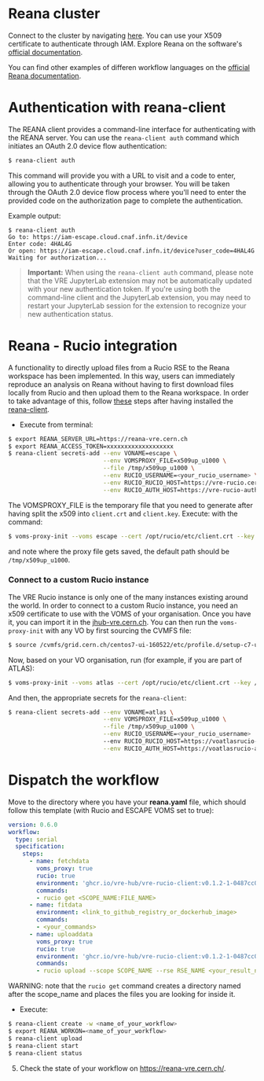 # Reana cluster

Connect to the cluster by navigating [here](https://reana-vre.cern.ch/). You can use your X509 certificate to authenticate through IAM. 
Explore Reana on the software's [official documentation](https://docs.reana.io/). 

You can find other examples of differen workflow languages on the [official Reana documentation](https://docs.reana.io/advanced-usage/access-control/rucio/).

# Authentication with reana-client

The REANA client provides a command-line interface for authenticating with the REANA server. You can use the `reana-client auth` command which initiates an OAuth 2.0 device flow authentication:

```bash
$ reana-client auth
```

This command will provide you with a URL to visit and a code to enter, allowing you to authenticate through your browser. You will be taken through the OAuth 2.0 device flow process where you'll need to enter the provided code on the authorization page to complete the authentication.

Example output:

```text
$ reana-client auth
Go to: https://iam-escape.cloud.cnaf.infn.it/device
Enter code: 4HAL4G
Or open: https://iam-escape.cloud.cnaf.infn.it/device?user_code=4HAL4G
Waiting for authorization...
```

> **Important:** When using the `reana-client auth` command, please note that the VRE JupyterLab extension may not be automatically updated with your new authentication token. If you're using both the command-line client and the JupyterLab extension, you may need to restart your JupyterLab session for the extension to recognize your new authentication status.

# Reana - Rucio integration

A functionality to directly upload files from a Rucio RSE to the Reana workspace has been implemented. In this way, users can immediately reproduce an analysis on Reana without having to first download files locally from Rucio and then upload them to the Reana workspace. 
In order to take advantage of this, follow [these](https://docs.reana.io/advanced-usage/access-control/rucio/) steps after having installed the [reana-client](https://docs.reana.io/getting-started/first-example/). 


- Execute from terminal:

```bash title="/src/components/HelloCodeTitle.js"
$ export REANA_SERVER_URL=https://reana-vre.cern.ch
$ export REANA_ACCESS_TOKEN=xxxxxxxxxxxxxxxxxxx
$ reana-client secrets-add --env VONAME=escape \
                           --env VOMSPROXY_FILE=x509up_u1000 \
                           --file /tmp/x509up_u1000 \
                           --env RUCIO_USERNAME=<your_rucio_username> \
                           --env RUCIO_RUCIO_HOST=https://vre-rucio.cern.ch \
                           --env RUCIO_AUTH_HOST=https://vre-rucio-auth.cern.ch
```

The VOMSPROXY_FILE is the temporary file that you need to generate after having split the x509 into `client.crt` and `client.key`. Execute: with the command:

```bash
$ voms-proxy-init --voms escape --cert /opt/rucio/etc/client.crt --key /opt/rucio/etc/client.key
```
and note where the proxy file gets saved, the default path should be `/tmp/x509up_u1000`. 

### Connect to a custom Rucio instance

The VRE Rucio instance is only one of the many instances existing around the world. In order to connect to a custom Rucio instance, you need an x509 certificate to use with the VOMS of your organisation. Once you have it, you can import it in the [jhub-vre.cern.ch](https://jhub-vre.cern.ch). You can then run the `voms-proxy-init` with any VO by first sourcing the CVMFS file:

```bash
$ source /cvmfs/grid.cern.ch/centos7-ui-160522/etc/profile.d/setup-c7-ui-example.sh 
```

Now, based on your VO organisation, run (for example, if you are part of ATLAS): 

```bash
$ voms-proxy-init --voms atlas --cert /opt/rucio/etc/client.crt --key /opt/rucio/etc/client.key
```
And then, the appropriate secrets for the `reana-client`:

```bash
$ reana-client secrets-add --env VONAME=atlas \
                           --env VOMSPROXY_FILE=x509up_u1000 \
                           --file /tmp/x509up_u1000 \
                           --env RUCIO_USERNAME=<your_rucio_username>
                           --env RUCIO_RUCIO_HOST=https://voatlasrucio-server-prod.cern.ch \
                           --env RUCIO_AUTH_HOST=https://voatlasrucio-auth-prod.cern.ch
```

# Dispatch the workflow

Move to the directory where you have your **reana.yaml** file, which should follow this template (with Rucio and ESCAPE VOMS set to true): 

```yaml
version: 0.6.0
workflow:
  type: serial
  specification:
    steps:
      - name: fetchdata
        voms_proxy: true
        rucio: true
        environment: 'ghcr.io/vre-hub/vre-rucio-client:v0.1.2-1-0487cc0'
        commands:
        - rucio get <SCOPE_NAME:FILE_NAME>
      - name: fitdata
        environment: <link_to_github_registry_or_dockerhub_image>
        commands:
        - <your_commands>
      - name: uploaddata
        voms_proxy: true
        rucio: true
        environment: 'ghcr.io/vre-hub/vre-rucio-client:v0.1.2-1-0487cc0'
        commands:
        - rucio upload --scope SCOPE_NAME --rse RSE_NAME <your_result_named_as_ProjectType.DataDescription.DataType>
```
WARNING: note that the `rucio get` command creates a directory named after the scope_name and places the files you are looking for inside it. 

- Execute:
```bash
$ reana-client create -w <name_of_your_workflow>
$ export REANA_WORKON=<name_of_your_workflow>
$ reana-client upload         
$ reana-client start      
$ reana-client status
```
5. Check the state of your workflow on https://reana-vre.cern.ch/.
